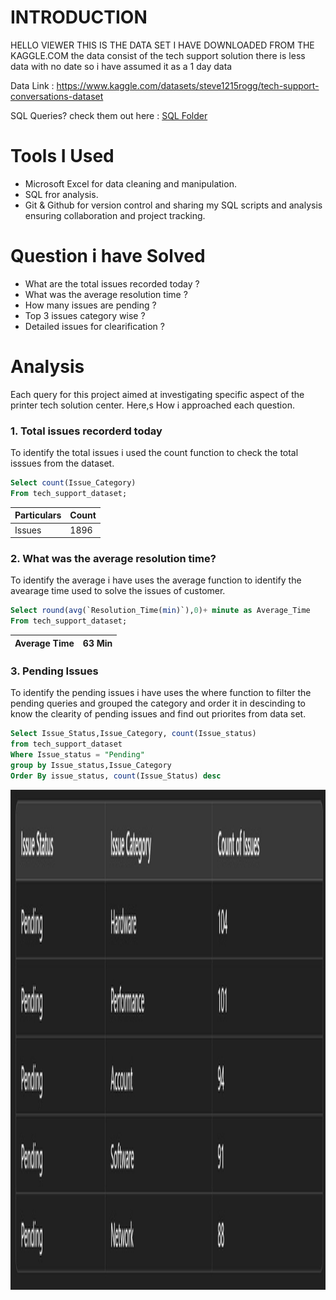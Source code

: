 # INTRODUCTION   
HELLO VIEWER THIS IS THE DATA SET I HAVE DOWNLOADED FROM THE KAGGLE.COM the data consist of the tech support solution there is less data with no date so i have assumed it as a 1 day data

Data Link : https://www.kaggle.com/datasets/steve1215rogg/tech-support-conversations-dataset

SQL Queries? check them out here : [SQL Folder](/SQL%20Folder/)

# Tools I Used
- Microsoft Excel for data cleaning and manipulation.
- SQL fror analysis.
- Git & Github for version control and sharing my SQL scripts and analysis ensuring collaboration and project tracking.

# Question i have Solved
- What are the total issues recorded today ?
- What was the average resolution time ?
- How many issues are pending ?
- Top 3 issues category wise ?
- Detailed issues for clearification ?

# Analysis
Each query for this project aimed at investigating specific aspect of the printer tech solution center.
Here,s How i approached each question.

### 1. Total issues recorderd today
To identify the total issues i used the count function to check the total isssues from the dataset.

```sql
Select count(Issue_Category)
From tech_support_dataset;
```
|Particulars|Count|
|-----------|-----|
|Issues     | 1896|

### 2. What was the average resolution time?
To identify the average i have uses the average function to identify the avearage time used to solve the issues of customer.

```sql
Select round(avg(`Resolution_Time(min)`),0)+ minute as Average_Time
From tech_support_dataset;
```
|Average Time| 63 Min|
|------------|-------|

### 3. Pending Issues
To identify the pending issues i have uses the where function to filter the pending queries and grouped the category and order it in descinding to know the clearity of pending issues and find out priorites from data set.
```sql
Select Issue_Status,Issue_Category, count(Issue_status)
from tech_support_dataset
Where Issue_status = "Pending"
group by Issue_status,Issue_Category
Order By issue_status, count(Issue_Status) desc
```
<p>
    <img src="assets\2_Pending_Issues.jpg" width="1024" height="800" />
</p>
